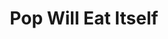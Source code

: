 ---
title: "Pop Will Eat Itself"
summary: "In 1986, the line-up of singer and guitarist Clint Mansell, guitarist and keyboardist Adam Mole, bassist Richard March, and drummer Graham Crabb formed as Wild And Wandering in the English town of Stourbridge. After some months and one e.p. they changed their name to Pop Will Eat Itself and earned attention from the indie scene for their first e.p., The Poppies Say Grrr! on Chapter 22. At the time they played short, fast, slightly psychedelic punk-pop tunes and went on with that for three more e.p.'s before starting to incorporate house and hip hop beats and samples on Beaver Patrol. By autumn 1987 PWEI released their first album, Box Frenzy, with some tunes leaning towards new wave, some towards hip hop and acid house. A drum machine called Dr. Nightmare was installed and Graham Crabb took the second microphone. After the 12\" Def.Con.One PWEI signed a deal with RCA and released Can U Dig It? in 1989, which would be the first of 12 PWEI singles going UK top 40. In the same year their seminal second album This Is The Day...This Is The Hour...This Is This! appeared to public and critical acclaim for its witty fusion of rock and electronic music. PWEI opted for an even more electronic, slightly darker and moodier approach on Cure For Sanity, their third album, which appeared in 1990 alongside PWEI's alternative soccer world cup theme, Touched By The Hand Of Cicciolina, a fusion of dub and acid house. Electronics took a backseat on 1992's The Looks Or The Lifestyle, when Fuzz Townshend was brought in as a drummer. PWEI reinvented themselves as grungey groovers and released Get The Girl! Kill The Baddies! as their highlight single. PWEI had been sacked by RCA at the time the single went number 9 in the UK in early 1993. The band signed with Infectious in the UK and Nothing in the US and released R.S.V.P., Ich Bin Ein Auslander, and Everything's Cool as singles in 1993 and 1994. The tunes displayed a development from where they had left towards dark industrial rock. The mixture on their fifth album Dos Dedos Mis Amigos was received well and won the band many new fans. Nonetheless, the band only released the remix album Two Fingers My Friends after that and collapsed upon the departure of Graham Crabb in 1996. Crabb released an album as Golden Claw Musics, Richard March went on to form Bentley Rhythm Ace, Fuzz Townshend went solo, and Clint Mansell has done film soundtracks. In 2005, a reunion tour and new songs were announced, but the reformation fizzled out by the end of the year. In 2010, in the wake of the dissolution of Vile Evils, Graham Crabb announced his intention to reconstitute PWEI. By 2011, Crabb had recruited new band members, and PWEI released a new album, New Noise Designed By A Sadist, and went on tour."
image: "pop-will-eat-itself.jpg"
apple_music_artist_url: "None"
---